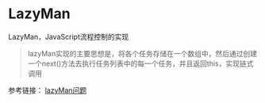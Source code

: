 # LazyMan
LazyMan，JavaScript流程控制的实现
>lazyMan实现的主要思想是，将各个任务存储在一个数组中，然后通过创建一个next()方法去执行任务列表中的每一个任务，并且返回this，实现链式调用

参考链接：
[lazyMan问题](http://www.qdfuns.com/notes/17398/a59c562b2d09616623015b9df58b067c.html)
